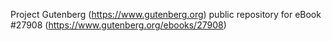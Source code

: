 Project Gutenberg (https://www.gutenberg.org) public repository for eBook #27908 (https://www.gutenberg.org/ebooks/27908)
